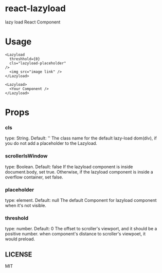 # react-lazyload
lazy load React Component

# Usage
```
<Lazyload
  threshhold={0}
  cls="lazyload-placeholder"
/>
  <img src="image link" />
</Lazyload>

<Lazyload>
  <Your Component />
</Lazyload>
```
# Props
### cls
type: String. Default: ''
The class name for the default lazy-load dom(div), if you do not add a placeholder to the Lazyload.

### scrollerIsWindow
type: Boolean. Default: false
If the lazyload component is inside document.body, set true. Otherwise, if the lazyload component is inside a overflow container, set false.

### placeholder
type: element. Default: null
The default Component for lazyload component when it's not visible.

### threshold
type: number. Default: 0
The offset to scroller's viewport, and it should be a positive number.
when component's distance to scroller's viewpoet, it would preload.

## LICENSE
MIT
